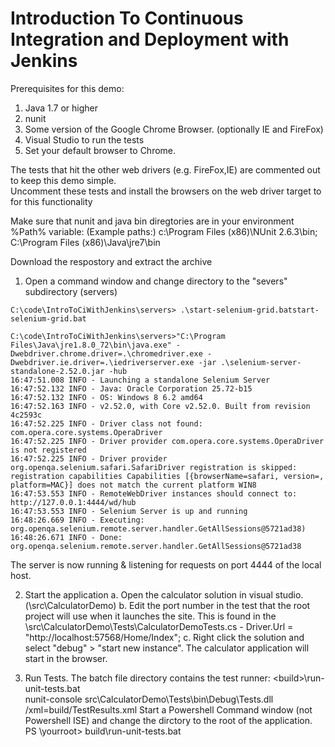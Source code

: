 
Introduction To Continuous Integration and Deployment with Jenkins
=========================

Prerequisites for this demo:

1. Java 1.7 or higher
2. nunit
3. Some version of the Google Chrome Browser. (optionally IE and FireFox)
4. Visual Studio to run the tests
5. Set your default browser to Chrome.

The tests that hit the other web drivers (e.g. FireFox,IE) are commented out to keep this demo simple.  
Uncomment these tests and install the browsers on the web driver target to for this functionality

Make sure that nunit and java bin diregtories are in your environment %Path% variable:
(Example paths:)
c:\Program Files (x86)\NUnit 2.6.3\bin; C:\Program Files (x86)\Java\jre7\bin

Download the respostory and extract the archive

1. Open a command window and change directory to the "severs" subdirectory (<root>servers)

```
C:\code\IntroToCiWithJenkins\servers> .\start-selenium-grid.batstart-selenium-grid.bat

C:\code\IntroToCiWithJenkins\servers>"C:\Program Files\Java\jre1.8.0_72\bin\java.exe" -Dwebdriver.chrome.driver=.\chromedriver.exe -Dwebdriver.ie.driver=.\iedriverserver.exe -jar .\selenium-server-standalone-2.52.0.jar -hub
16:47:51.008 INFO - Launching a standalone Selenium Server
16:47:52.132 INFO - Java: Oracle Corporation 25.72-b15
16:47:52.132 INFO - OS: Windows 8 6.2 amd64
16:47:52.163 INFO - v2.52.0, with Core v2.52.0. Built from revision 4c2593c
16:47:52.225 INFO - Driver class not found: com.opera.core.systems.OperaDriver
16:47:52.225 INFO - Driver provider com.opera.core.systems.OperaDriver is not registered
16:47:52.225 INFO - Driver provider org.openqa.selenium.safari.SafariDriver registration is skipped:
registration capabilities Capabilities [{browserName=safari, version=, platform=MAC}] does not match the current platform WIN8
16:47:53.553 INFO - RemoteWebDriver instances should connect to: http://127.0.0.1:4444/wd/hub
16:47:53.553 INFO - Selenium Server is up and running
16:48:26.669 INFO - Executing: org.openqa.selenium.remote.server.handler.GetAllSessions@5721ad38)
16:48:26.671 INFO - Done: org.openqa.selenium.remote.server.handler.GetAllSessions@5721ad38
```

The server is now running & listening for requests on port 4444 of the local host.

2. Start the application 
  a. Open the calculator solution in visual studio.  (<root>\src\CalculatorDemo)
  b. Edit the port number in the test that the root project will use when it launches the site.  This is found
     in the \src\CalculatorDemo\Tests\CalculatorDemoTests.cs -  Driver.Url = "http://localhost:57568/Home/Index";
  c.  Right click the solution and select
  "debug" > "start new instance".  The calculator application will start in the browser.

3. Run Tests. The batch file directory contains the test runner: <root>\<build>\run-unit-tests.bat  
nunit-console src\CalculatorDemo\Tests\bin\Debug\Tests.dll /xml=build/TestResults.xml
Start a Powershell Command window (not Powershell ISE) and change the dirctory to the root of the application.
PS \yourroot>  build\run-unit-tests.bat




















